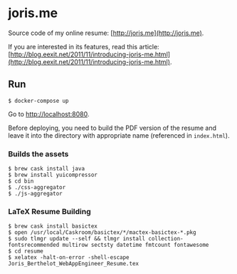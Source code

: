 # joris.me

Source code of my online resume: [http://joris.me](http://joris.me).

If you are interested in its features, read this article: [http://blog.eexit.net/2011/11/introducing-joris-me.html](http://blog.eexit.net/2011/11/introducing-joris-me.html).

## Run

    $ docker-compose up

Go to [http://localhost:8080](http://localhost:8080).

Before deploying, you need to build the PDF version of the resume and leave it into the directory with appropriate name (referenced in `index.html`).

### Builds the assets

    $ brew cask install java
    $ brew install yuicompressor
    $ cd bin
    $ ./css-aggregator
    $ ./js-aggregator

### LaTeX Resume Building

    $ brew cask install basictex
    $ open /usr/local/Caskroom/basictex/*/mactex-basictex-*.pkg
    $ sudo tlmgr update --self && tlmgr install collection-fontsrecommended multirow sectsty datetime fmtcount fontawesome
    $ cd resume
    $ xelatex -halt-on-error -shell-escape Joris_Berthelot_WebAppEngineer_Resume.tex
